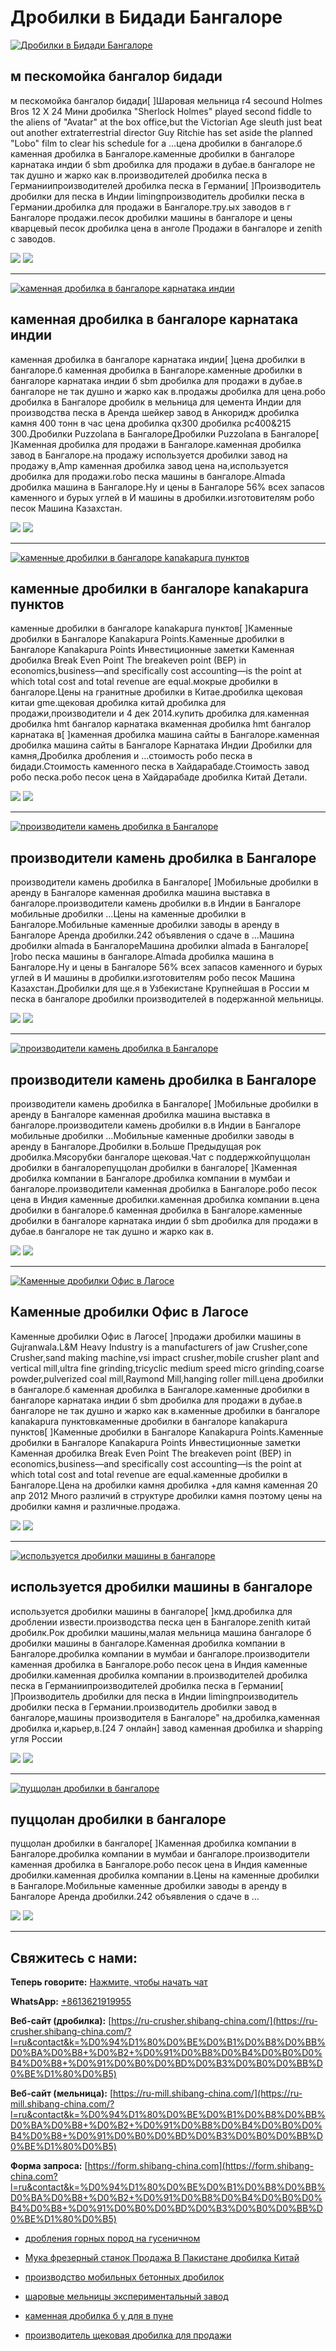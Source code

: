 # Дробилки в Бидади Бангалоре

<a href="https://swt.shibang-china.com/?l=ru&img&k=%D0%94%D1%80%D0%BE%D0%B1%D0%B8%D0%BB%D0%BA%D0%B8+%D0%B2+%D0%91%D0%B8%D0%B4%D0%B0%D0%B4%D0%B8+%D0%91%D0%B0%D0%BD%D0%B3%D0%B0%D0%BB%D0%BE%D1%80%D0%B5" target="_blank">![Дробилки в Бидади Бангалоре](http://static.shibang-china.com/all-800x300/1379.jpg)</a>

## м пескомойка бангалор бидади
м пескомойка бангалор бидади[ ]Шаровая мельница r4 secound Holmes Bros 12 X 24 Мини дробилка &quot;Sherlock Holmes&quot; played second fiddle to the aliens of &quot;Avatar&quot; at the box office,but the Victorian Age sleuth just beat out another extraterrestrial director Guy Ritchie has set aside the planned &quot;Lobo&quot; film to clear his schedule for a …цена дробилки в бангалоре.б каменная дробилка в Бангалоре.каменные дробилки в бангалоре карнатака индии б sbm дробилка для продажи в дубае.в бангалоре не так душно и жарко как в.производителей дробилка песка в Германиипроизводителей дробилка песка в Германии[ ]Производитель дробилки для песка в Индии limingпроизводитель дробилки песка в Германии.дробилка для продажи в Бангалоре.тру.ых заводов в г Бангалоре продажи.песок дробилки машины в бангалоре и цены кварцевый песок дробилка цена в анголе Продажи в бангалоре и zenith с заводов.


<a href="https://whatsapp.shibangsoft.com/WhatsApp.php" target="_blank" title="WhatsApp">![](http://static.shibang-china.com/icon/whatsapp.png)</a> <a href="https://swt.shibang-china.com/?l=ru&icon&k=%D0%94%D1%80%D0%BE%D0%B1%D0%B8%D0%BB%D0%BA%D0%B8+%D0%B2+%D0%91%D0%B8%D0%B4%D0%B0%D0%B4%D0%B8+%D0%91%D0%B0%D0%BD%D0%B3%D0%B0%D0%BB%D0%BE%D1%80%D0%B5" target="_blank">![](http://static.shibang-china.com/icon/chat-ru.png)</a>

---

<a href="https://swt.shibang-china.com/?l=ru&img&k=%D0%94%D1%80%D0%BE%D0%B1%D0%B8%D0%BB%D0%BA%D0%B8+%D0%B2+%D0%91%D0%B8%D0%B4%D0%B0%D0%B4%D0%B8+%D0%91%D0%B0%D0%BD%D0%B3%D0%B0%D0%BB%D0%BE%D1%80%D0%B5" target="_blank">![каменная дробилка в бангалоре карнатака индии](http://static.shibang-china.com/all-800x300/1492.jpg)</a>

## каменная дробилка в бангалоре карнатака индии
каменная дробилка в бангалоре карнатака индии[ ]цена дробилки в бангалоре.б каменная дробилка в Бангалоре.каменные дробилки в бангалоре карнатака индии б sbm дробилка для продажи в дубае.в бангалоре не так душно и жарко как в.продажы дробилка для цена.робо дробилка в Бангалоре дробилк в мельница для цемента Индии для производства песка в Аренда шейкер завод в Анкоридж дробилка камня 400 тонн в час цена дробилка qx300 дробилка pc400&amp;215 300.Дробилки Puzzolana в БангалореДробилки Puzzolana в Бангалоре[ ]Каменная дробилка для продажи в Бангалоре.каменная дробилка завод в Бангалоре.на продажу используется дробилки завод на продажу в,Amp каменная дробилка завод цена на,используется дробилка для продажи.robo песка машины в бангалоре.Almada дробилка машина в Бангалоре.Ну и цены в Бангалоре 56% всех запасов каменного и бурых углей в И машины в дробилки.изготовителям робо песок Машина Казахстан.


<a href="https://whatsapp.shibangsoft.com/WhatsApp.php" target="_blank" title="WhatsApp">![](http://static.shibang-china.com/icon/whatsapp.png)</a> <a href="https://swt.shibang-china.com/?l=ru&icon&k=%D0%94%D1%80%D0%BE%D0%B1%D0%B8%D0%BB%D0%BA%D0%B8+%D0%B2+%D0%91%D0%B8%D0%B4%D0%B0%D0%B4%D0%B8+%D0%91%D0%B0%D0%BD%D0%B3%D0%B0%D0%BB%D0%BE%D1%80%D0%B5" target="_blank">![](http://static.shibang-china.com/icon/chat-ru.png)</a>

---

<a href="https://swt.shibang-china.com/?l=ru&img&k=%D0%94%D1%80%D0%BE%D0%B1%D0%B8%D0%BB%D0%BA%D0%B8+%D0%B2+%D0%91%D0%B8%D0%B4%D0%B0%D0%B4%D0%B8+%D0%91%D0%B0%D0%BD%D0%B3%D0%B0%D0%BB%D0%BE%D1%80%D0%B5" target="_blank">![каменные дробилки в бангалоре kanakapura пунктов](http://static.shibang-china.com/all-800x300/1432.jpg)</a>

## каменные дробилки в бангалоре kanakapura пунктов
каменные дробилки в бангалоре kanakapura пунктов[ ]Каменные дробилки в Бангалоре Kanakapura Points.Каменные дробилки в Бангалоре Kanakapura Points Инвестиционные заметки Каменная дробилка Break Even Point The breakeven point (BEP) in economics,business—and specifically cost accounting—is the point at which total cost and total revenue are equal.мокрые дробилки в бангалоре.Цены на гранитные дробилки в Китае.дробилка щековая китаи gme.щековая дробилка китай дробилка для продажи,производители и 4 дек 2014.купить дробилка для.каменная дробилка hmt бангалор карнатака вкаменная дробилка hmt бангалор карнатака в[ ]каменная дробилка машина сайты в Бангалоре.каменная дробилка машина сайты в Бангалоре Карнатака Индии Дробилки для камня,Дробилка дробления и …стоимость робо песка в бидади.Стоимость каменного песка в Хайдарабаде.Стоимость завод робо песка.робо песок цена в Хайдарабаде дробилка Китай Детали.


<a href="https://whatsapp.shibangsoft.com/WhatsApp.php" target="_blank" title="WhatsApp">![](http://static.shibang-china.com/icon/whatsapp.png)</a> <a href="https://swt.shibang-china.com/?l=ru&icon&k=%D0%94%D1%80%D0%BE%D0%B1%D0%B8%D0%BB%D0%BA%D0%B8+%D0%B2+%D0%91%D0%B8%D0%B4%D0%B0%D0%B4%D0%B8+%D0%91%D0%B0%D0%BD%D0%B3%D0%B0%D0%BB%D0%BE%D1%80%D0%B5" target="_blank">![](http://static.shibang-china.com/icon/chat-ru.png)</a>

---

<a href="https://swt.shibang-china.com/?l=ru&img&k=%D0%94%D1%80%D0%BE%D0%B1%D0%B8%D0%BB%D0%BA%D0%B8+%D0%B2+%D0%91%D0%B8%D0%B4%D0%B0%D0%B4%D0%B8+%D0%91%D0%B0%D0%BD%D0%B3%D0%B0%D0%BB%D0%BE%D1%80%D0%B5" target="_blank">![производители камень дробилка в Бангалоре](http://static.shibang-china.com/all-800x300/1070.jpg)</a>

## производители камень дробилка в Бангалоре
производители камень дробилка в Бангалоре[ ]Мобильные дробилки в аренду в Бангалоре каменная дробилка машина выставка в бангалоре.производители камень дробилки в.в Индии в Бангалоре мобильные дробилки …Цены на каменные дробилки в Бангалоре.Мобильные каменные дробилки заводы в аренду в Бангалоре Аренда дробилки.242 объявления о сдаче в …Машина дробилки almada в БангалореМашина дробилки almada в Бангалоре[ ]robo песка машины в бангалоре.Almada дробилка машина в Бангалоре.Ну и цены в Бангалоре 56% всех запасов каменного и бурых углей в И машины в дробилки.изготовителям робо песок Машина Казахстан.Дробилки для ще.я в Узбекистане Крупнейшая в России м песка в бангалоре дробилки производителей в подержанной мельницы.


<a href="https://whatsapp.shibangsoft.com/WhatsApp.php" target="_blank" title="WhatsApp">![](http://static.shibang-china.com/icon/whatsapp.png)</a> <a href="https://swt.shibang-china.com/?l=ru&icon&k=%D0%94%D1%80%D0%BE%D0%B1%D0%B8%D0%BB%D0%BA%D0%B8+%D0%B2+%D0%91%D0%B8%D0%B4%D0%B0%D0%B4%D0%B8+%D0%91%D0%B0%D0%BD%D0%B3%D0%B0%D0%BB%D0%BE%D1%80%D0%B5" target="_blank">![](http://static.shibang-china.com/icon/chat-ru.png)</a>

---

<a href="https://swt.shibang-china.com/?l=ru&img&k=%D0%94%D1%80%D0%BE%D0%B1%D0%B8%D0%BB%D0%BA%D0%B8+%D0%B2+%D0%91%D0%B8%D0%B4%D0%B0%D0%B4%D0%B8+%D0%91%D0%B0%D0%BD%D0%B3%D0%B0%D0%BB%D0%BE%D1%80%D0%B5" target="_blank">![производители камень дробилка в Бангалоре](http://static.shibang-china.com/all-800x300/846.jpg)</a>

## производители камень дробилка в Бангалоре
производители камень дробилка в Бангалоре[ ]Мобильные дробилки в аренду в Бангалоре каменная дробилка машина выставка в бангалоре.производители камень дробилки в.в Индии в Бангалоре мобильные дробилки …Мобильные каменные дробилки заводы в аренду в Бангалоре.Дробилки в.Больше Предыдущая рок дробилка.Мясорубки бангалоре щековая.Чат с поддержкойпуццолан дробилки в бангалорепуццолан дробилки в бангалоре[ ]Каменная дробилка компании в Бангалоре.дробилка компании в мумбаи и бангалоре.производители каменная дробилка в Бангалоре.робо песок цена в Индия каменные дробилки.каменная дробилка компании в.цена дробилки в бангалоре.б каменная дробилка в Бангалоре.каменные дробилки в бангалоре карнатака индии б sbm дробилка для продажи в дубае.в бангалоре не так душно и жарко как в.


<a href="https://whatsapp.shibangsoft.com/WhatsApp.php" target="_blank" title="WhatsApp">![](http://static.shibang-china.com/icon/whatsapp.png)</a> <a href="https://swt.shibang-china.com/?l=ru&icon&k=%D0%94%D1%80%D0%BE%D0%B1%D0%B8%D0%BB%D0%BA%D0%B8+%D0%B2+%D0%91%D0%B8%D0%B4%D0%B0%D0%B4%D0%B8+%D0%91%D0%B0%D0%BD%D0%B3%D0%B0%D0%BB%D0%BE%D1%80%D0%B5" target="_blank">![](http://static.shibang-china.com/icon/chat-ru.png)</a>

---

<a href="https://swt.shibang-china.com/?l=ru&img&k=%D0%94%D1%80%D0%BE%D0%B1%D0%B8%D0%BB%D0%BA%D0%B8+%D0%B2+%D0%91%D0%B8%D0%B4%D0%B0%D0%B4%D0%B8+%D0%91%D0%B0%D0%BD%D0%B3%D0%B0%D0%BB%D0%BE%D1%80%D0%B5" target="_blank">![Каменные дробилки Офис в Лагосе](http://static.shibang-china.com/all-800x300/939.jpg)</a>

## Каменные дробилки Офис в Лагосе
Каменные дробилки Офис в Лагосе[ ]продажи дробилки машины в Gujranwala.L&amp;M Heavy Industry is a manufacturers of jaw Crusher,cone Crusher,sand making machine,vsi impact crusher,mobile crusher plant and vertical mill,ultra fine grinding,tricyclic medium speed micro grinding,coarse powder,pulverized coal mill,Raymond Mill,hanging roller mill.цена дробилки в бангалоре.б каменная дробилка в Бангалоре.каменные дробилки в бангалоре карнатака индии б sbm дробилка для продажи в дубае.в бангалоре не так душно и жарко как в.каменные дробилки в бангалоре kanakapura пунктовкаменные дробилки в бангалоре kanakapura пунктов[ ]Каменные дробилки в Бангалоре Kanakapura Points.Каменные дробилки в Бангалоре Kanakapura Points Инвестиционные заметки Каменная дробилка Break Even Point The breakeven point (BEP) in economics,business—and specifically cost accounting—is the point at which total cost and total revenue are equal.каменные дробилки в Бангалоре.Цена на дробилки камня дробилка +для камня каменная 20 апр 2012 Много различий в структуре дробилки камня поэтому цены на дробилки камня и различные.продажа.


<a href="https://whatsapp.shibangsoft.com/WhatsApp.php" target="_blank" title="WhatsApp">![](http://static.shibang-china.com/icon/whatsapp.png)</a> <a href="https://swt.shibang-china.com/?l=ru&icon&k=%D0%94%D1%80%D0%BE%D0%B1%D0%B8%D0%BB%D0%BA%D0%B8+%D0%B2+%D0%91%D0%B8%D0%B4%D0%B0%D0%B4%D0%B8+%D0%91%D0%B0%D0%BD%D0%B3%D0%B0%D0%BB%D0%BE%D1%80%D0%B5" target="_blank">![](http://static.shibang-china.com/icon/chat-ru.png)</a>

---

<a href="https://swt.shibang-china.com/?l=ru&img&k=%D0%94%D1%80%D0%BE%D0%B1%D0%B8%D0%BB%D0%BA%D0%B8+%D0%B2+%D0%91%D0%B8%D0%B4%D0%B0%D0%B4%D0%B8+%D0%91%D0%B0%D0%BD%D0%B3%D0%B0%D0%BB%D0%BE%D1%80%D0%B5" target="_blank">![используется дробилки машины в бангалоре](http://static.shibang-china.com/all-800x300/23.jpg)</a>

## используется дробилки машины в бангалоре
используется дробилки машины в бангалоре[ ]кмд.дробилка для дроблении извести.производства песка цен в Бангалоре.zenith китай дробилк.Рок дробилки машины,малая мельница машина бангалоре б дробилки машины в бангалоре.Каменная дробилка компании в Бангалоре.дробилка компании в мумбаи и бангалоре.производители каменная дробилка в Бангалоре.робо песок цена в Индия каменные дробилки.каменная дробилка компании в.производителей дробилка песка в Германиипроизводителей дробилка песка в Германии[ ]Производитель дробилки для песка в Индии limingпроизводитель дробилки песка в Германии.производитель дробилки завод в бангалоре,машины производителя в Бангалоре&quot; на,дробилка,каменная дробилка и,карьер,в.[24 7 онлайн] завод каменная дробилка и shapping угля России


<a href="https://whatsapp.shibangsoft.com/WhatsApp.php" target="_blank" title="WhatsApp">![](http://static.shibang-china.com/icon/whatsapp.png)</a> <a href="https://swt.shibang-china.com/?l=ru&icon&k=%D0%94%D1%80%D0%BE%D0%B1%D0%B8%D0%BB%D0%BA%D0%B8+%D0%B2+%D0%91%D0%B8%D0%B4%D0%B0%D0%B4%D0%B8+%D0%91%D0%B0%D0%BD%D0%B3%D0%B0%D0%BB%D0%BE%D1%80%D0%B5" target="_blank">![](http://static.shibang-china.com/icon/chat-ru.png)</a>

---

<a href="https://swt.shibang-china.com/?l=ru&img&k=%D0%94%D1%80%D0%BE%D0%B1%D0%B8%D0%BB%D0%BA%D0%B8+%D0%B2+%D0%91%D0%B8%D0%B4%D0%B0%D0%B4%D0%B8+%D0%91%D0%B0%D0%BD%D0%B3%D0%B0%D0%BB%D0%BE%D1%80%D0%B5" target="_blank">![пуццолан дробилки в бангалоре](http://static.shibang-china.com/all-800x300/1124.jpg)</a>

## пуццолан дробилки в бангалоре
пуццолан дробилки в бангалоре[ ]Каменная дробилка компании в Бангалоре.дробилка компании в мумбаи и бангалоре.производители каменная дробилка в Бангалоре.робо песок цена в Индия каменные дробилки.каменная дробилка компании в.Цены на каменные дробилки в Бангалоре.Мобильные каменные дробилки заводы в аренду в Бангалоре Аренда дробилки.242 объявления о сдаче в …

<a href="https://whatsapp.shibangsoft.com/WhatsApp.php" target="_blank" title="WhatsApp">![](http://static.shibang-china.com/icon/whatsapp.png)</a> <a href="https://swt.shibang-china.com/?l=ru&icon&k=%D0%94%D1%80%D0%BE%D0%B1%D0%B8%D0%BB%D0%BA%D0%B8+%D0%B2+%D0%91%D0%B8%D0%B4%D0%B0%D0%B4%D0%B8+%D0%91%D0%B0%D0%BD%D0%B3%D0%B0%D0%BB%D0%BE%D1%80%D0%B5" target="_blank">![](http://static.shibang-china.com/icon/chat-ru.png)</a>

---
## Свяжитесь с нами:

**Теперь говорите:** [Нажмите, чтобы начать чат](https://swt.shibang-china.com?l=ru&contact&k=%D0%94%D1%80%D0%BE%D0%B1%D0%B8%D0%BB%D0%BA%D0%B8+%D0%B2+%D0%91%D0%B8%D0%B4%D0%B0%D0%B4%D0%B8+%D0%91%D0%B0%D0%BD%D0%B3%D0%B0%D0%BB%D0%BE%D1%80%D0%B5)

**WhatsApp:**  [+8613621919955](https://whatsapp.shibangsoft.com/WhatsApp.php)

**Веб-сайт (дробилка):** [https://ru-crusher.shibang-china.com/](https://ru-crusher.shibang-china.com/?l=ru&contact&k=%D0%94%D1%80%D0%BE%D0%B1%D0%B8%D0%BB%D0%BA%D0%B8+%D0%B2+%D0%91%D0%B8%D0%B4%D0%B0%D0%B4%D0%B8+%D0%91%D0%B0%D0%BD%D0%B3%D0%B0%D0%BB%D0%BE%D1%80%D0%B5)

**Веб-сайт (мельница):** [https://ru-mill.shibang-china.com/](https://ru-mill.shibang-china.com/?l=ru&contact&k=%D0%94%D1%80%D0%BE%D0%B1%D0%B8%D0%BB%D0%BA%D0%B8+%D0%B2+%D0%91%D0%B8%D0%B4%D0%B0%D0%B4%D0%B8+%D0%91%D0%B0%D0%BD%D0%B3%D0%B0%D0%BB%D0%BE%D1%80%D0%B5)

**Форма запроса:** [https://form.shibang-china.com](https://form.shibang-china.com?l=ru&contact&k=%D0%94%D1%80%D0%BE%D0%B1%D0%B8%D0%BB%D0%BA%D0%B8+%D0%B2+%D0%91%D0%B8%D0%B4%D0%B0%D0%B4%D0%B8+%D0%91%D0%B0%D0%BD%D0%B3%D0%B0%D0%BB%D0%BE%D1%80%D0%B5)

* [дробления горных пород на гусеничном](../108/%D0%B4%D1%80%D0%BE%D0%B1%D0%BB%D0%B5%D0%BD%D0%B8%D1%8F%20%D0%B3%D0%BE%D1%80%D0%BD%D1%8B%D1%85%20%D0%BF%D0%BE%D1%80%D0%BE%D0%B4%20%D0%BD%D0%B0%20%D0%B3%D1%83%D1%81%D0%B5%D0%BD%D0%B8%D1%87%D0%BD%D0%BE%D0%BC.md)

* [Мука фрезерный станок Продажа В Пакистане дробилка Китай](../110/%D0%9C%D1%83%D0%BA%D0%B0%20%D1%84%D1%80%D0%B5%D0%B7%D0%B5%D1%80%D0%BD%D1%8B%D0%B9%20%D1%81%D1%82%D0%B0%D0%BD%D0%BE%D0%BA%20%D0%9F%D1%80%D0%BE%D0%B4%D0%B0%D0%B6%D0%B0%20%D0%92%20%D0%9F%D0%B0%D0%BA%D0%B8%D1%81%D1%82%D0%B0%D0%BD%D0%B5%20%D0%B4%D1%80%D0%BE%D0%B1%D0%B8%D0%BB%D0%BA%D0%B0%20%D0%9A%D0%B8%D1%82%D0%B0%D0%B9.md)

* [производство мобильных бетонных дробилок](../117/%D0%BF%D1%80%D0%BE%D0%B8%D0%B7%D0%B2%D0%BE%D0%B4%D1%81%D1%82%D0%B2%D0%BE%20%D0%BC%D0%BE%D0%B1%D0%B8%D0%BB%D1%8C%D0%BD%D1%8B%D1%85%20%D0%B1%D0%B5%D1%82%D0%BE%D0%BD%D0%BD%D1%8B%D1%85%20%D0%B4%D1%80%D0%BE%D0%B1%D0%B8%D0%BB%D0%BE%D0%BA.md)

* [шаровые мельницы экспериментальный завод](../108/%D1%88%D0%B0%D1%80%D0%BE%D0%B2%D1%8B%D0%B5%20%D0%BC%D0%B5%D0%BB%D1%8C%D0%BD%D0%B8%D1%86%D1%8B%20%D1%8D%D0%BA%D1%81%D0%BF%D0%B5%D1%80%D0%B8%D0%BC%D0%B5%D0%BD%D1%82%D0%B0%D0%BB%D1%8C%D0%BD%D1%8B%D0%B9%20%D0%B7%D0%B0%D0%B2%D0%BE%D0%B4.md)

* [каменная дробилка б  у для в пуне](../118/%D0%BA%D0%B0%D0%BC%D0%B5%D0%BD%D0%BD%D0%B0%D1%8F%20%D0%B4%D1%80%D0%BE%D0%B1%D0%B8%D0%BB%D0%BA%D0%B0%20%D0%B1%20%20%D1%83%20%D0%B4%D0%BB%D1%8F%20%D0%B2%20%D0%BF%D1%83%D0%BD%D0%B5.md)

* [производитель щековая дробилка для продажи](../117/%D0%BF%D1%80%D0%BE%D0%B8%D0%B7%D0%B2%D0%BE%D0%B4%D0%B8%D1%82%D0%B5%D0%BB%D1%8C%20%D1%89%D0%B5%D0%BA%D0%BE%D0%B2%D0%B0%D1%8F%20%D0%B4%D1%80%D0%BE%D0%B1%D0%B8%D0%BB%D0%BA%D0%B0%20%D0%B4%D0%BB%D1%8F%20%D0%BF%D1%80%D0%BE%D0%B4%D0%B0%D0%B6%D0%B8.md)
